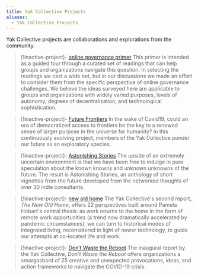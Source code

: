 ```yaml
---
title: Yak Collective Projects
aliases:
  - Yak Collective Projects
---
```

Yak Collective projects are collaborations and explorations from the community.

> [!inactive-project]- [online governance primer](online%20governance%20primer.md)
> This primer is intended as a guided tour through a curated set of readings that can help groups and organizations navigate this question. In selecting the readings we cast a wide net, but in our discussions we made an effort to consider them from the specific perspective of online governance challenges. We believe the ideas surveyed here are applicable to groups and organizations with widely varied purposes, levels of autonomy, degrees of decentralization, and technological sophistication.

> [!inactive-project]- [Future Frontiers](future%20frontiers.md)
> In the wake of Covid19, could an era of democratized access to frontiers be the key to a renewed sense of larger purpose in the universe for humanity? In this continuously evolving project, members of the Yak Collective ponder our future as an exploratory species.

> [!inactive-project]- [Astonishing Stories](astonishing%20stories/index.md)
> The upside of an extremely uncertain environment is that we have been free to indulge in pure speculation about the known knowns and unknown unknowns of the future. The result is Astonishing Stories, an anthology of short vignettes from the future developed from the networked thoughts of over 30 indie consultants.

> [!inactive-project]- [new old home](new%20old%20home.md)
> The Yak Collective's second report, *The New Old Home*, offers 22 perspectives built around Pamela Hobart's central thesis: as work returns to the home in the form of remote work opportunities (a trend now dramatically accelerated by pandemic circumstances), we can turn to historical modes of integrated living, reconsidered in light of newer technology, to guide our attempts at co-located life and work.

> [!inactive-project]- [Don’t Waste the Reboot](dont%20waste%20the%20reboot.md)
> The inaugural report by the Yak Collective, *Don't Waste the Reboot* offers organizations a smorgasbord of 25 creative and unexpected provocations, ideas, and action frameworks to navigate the COVID-19 crisis.
